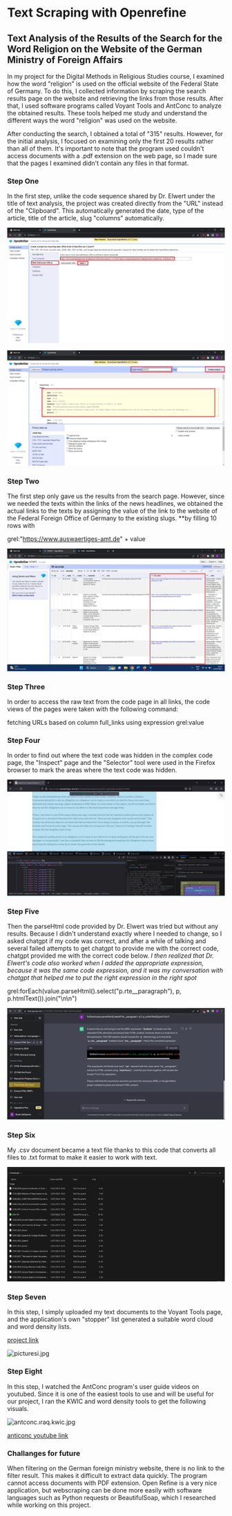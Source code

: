 # Text Scraping with Openrefine

## Text Analysis of the Results of the Search for the Word Religion on the Website of the German Ministry of Foreign Affairs

In my project for the Digital Methods in Religious Studies course, I examined how the word "religion" is used on the official website of the Federal State of Germany. To do this, I collected information by scraping the search results page on the website and retrieving the links from those results. After that, I used software programs called Voyant Tools and AntConc to analyze the obtained results. These tools helped me study and understand the different ways the word "religion" was used on the website.

After conducting the search, I obtained a total of "315" results. However, for the initial analysis, I focused on examining only the first 20 results rather than all of them. It's important to note that the program used couldn't access documents with a .pdf extension on the web page, so I made sure that the pages I examined didn't contain any files in that format.

### Step One
In the first step, unlike the code sequence shared by Dr. Elwert under the title of text analysis, the project was created directly from the "URL" instead of the "Clipboard". This automatically generated the date, type of the article, title of the article, slug "columns" automatically.

![one](https://github.com/celikbhb/celikbhb.github.io/blob/main/assets/image/pictureone.jpg)

![two](https://github.com/celikbhb/celikbhb.github.io/blob/main/assets/image/picturetwo%20(2).jpg)

### Step Two
The first step only gave us the results from the search page. However, since we needed the texts within the links of the news headlines, we obtained the actual links to the texts by assigning the value of the link to the website of the Federal Foreign Office of Germany to the existing slugs. **by filling 10 rows with 

grel:"https://www.auswaertiges-amt.de" + value
     
![three](https://github.com/celikbhb/celikbhb.github.io/blob/main/assets/image/picturefour%20(2).jpg)   

     
### Step Three
In order to access the raw text from the code page in all links, the code views of the pages were taken with the following command:

fetching URLs based on column full_links using expression grel:value
      
      
      
### Step Four
In order to find out where the text code was hidden in the complex code page, the "Inspect" page and the "Selector" tool were used in the Firefox browser to mark the areas where the text code was hidden.
    
![four](https://github.com/celikbhb/celikbhb.github.io/blob/main/assets/image/picturefive%20(2).jpg)
    
    
### Step Five
Then the parseHtml code provided by Dr. Elwert was tried but without any results. Because I didn't understand exactly where I needed to change, so I asked chatgpt if my code was correct, and after a while of talking and several failed attempts to get chatgpt to provide me with the correct code, chatgpt provided me with the correct code below. 
 _I then realized that Dr. Elwert's code also worked when I added the appropriate expression, because it was the same code expression, and it was my conversation with chatgpt that helped me to put the right expression in the right spot_
            
grel:forEach(value.parseHtml().select("p.rte__paragraph"), p, p.htmlText()).join("\\n\\n")
   
![five](https://github.com/celikbhb/celikbhb.github.io/blob/main/assets/image/picturesix.jpg)
   
   
   
### Step Six
My .csv document became a text file thanks to this code that converts all files to .txt format to make it easier to work with text.
        
![six](https://github.com/celikbhb/celikbhb.github.io/blob/main/assets/image/pictureseven%20(2).jpg)
 
 
### Step Seven
In this step, I simply uploaded my text documents to the Voyant Tools page, and the application's own "stopper" list generated a suitable word cloud and word density lists.
        
 [project link](https://voyant-tools.org/?corpus=9f016c22ddd1ed6e308396e90ed27299&panels=cirrus,reader,trends,summary,contexts)
      
![picturesi.jpg](..\..\..\..\..\Desktop\picturesi.jpg)


### Step Eight
In this step, I watched the AntConc program's user guide videos on youtubed. Since it is one of the easiest tools to use and will be useful for our project, I ran the KWIC and word density tools to get the following visuals.
  
![antconc.ıraq.kwic.jpg](..\..\..\..\..\Desktop\antconc.ıraq.kwic.jpg)
  
 [anticonc youtube link](https://www.youtube.com/@AntLabJPN/playlists)


### Challanges for future
When filtering on the German foreign ministry website, there is no link to the filter result. This makes it difficult to extract data quickly. The program cannot access documents with PDF extension. Open Refine is a very nice application, but webscraping can be done more easily with software languages such as Python requests or BeautifulSoap, which I researched while working on this project.
    
 
 
 
